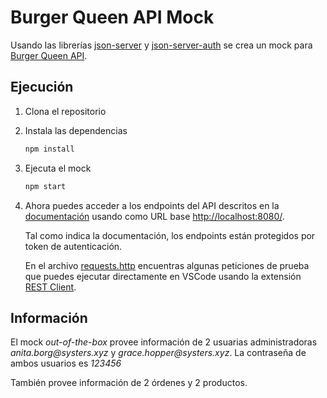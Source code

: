 # Burger Queen API Mock

Usando las librerías [json-server](https://github.com/typicode/json-server) 
y [json-server-auth](https://github.com/jeremyben/json-server-auth) 
se crea un mock para 
[Burger Queen API](https://app.swaggerhub.com/apis/ssinuco/BurgerQueenAPI/2.0.0).

## Ejecución

1. Clona el repositorio
2. Instala las dependencias
    ```bash
    npm install
    ```
3. Ejecuta el mock
    ```bash
    npm start
    ```
4. Ahora puedes acceder a los endpoints del API descritos en la 
[documentación](https://app.swaggerhub.com/apis/ssinuco/BurgerQueenAPI/2.0.0) 
usando como URL base [http://localhost:8080/](http://localhost:8080/).

    Tal como indica la documentación, los endpoints están protegidos 
    por token de autenticación.

    En el archivo [requests.http](./requests.http) encuentras 
    algunas peticiones de prueba que puedes ejecutar directamente 
    en VSCode usando la extensión 
    [REST Client](https://marketplace.visualstudio.com/items?itemName=humao.rest-client).

## Información

El mock _out-of-the-box_ provee información de 2 usuarias administradoras _anita.borg@systers.xyz_ y _grace.hopper@systers.xyz_. La contraseña de ambos usuarios es _123456_

También provee información de 2 órdenes y 2 productos.
